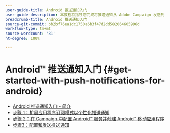 ```yaml
---
user-guide-title: Android 推送通知入门
user-guide-description: 本教程将指导您完成将推送通知从 Adobe Campaign 发送到 Android 应用程序时涉及的步骤。
breadcrumb-title: Android 推送通知入门
source-git-commit: bb2bf76ea1dc1750a6b3f47d2dd582064605996d
workflow-type: tm+mt
source-wordcount: '81'
ht-degree: 100%

---
```



# Android™ 推送通知入门 {#get-started-with-push-notifications-for-android}

+ [Android 推送通知入门 - 简介](/help/tutorial-get-started-with-push-notifications-for-android/introduction.md)
+ [步骤 1：扩展应用程序订阅模式以个性化推送通知](/help/tutorial-get-started-with-push-notifications-for-android/extend-the-app-subscription-schema.md)
+ [步骤 2：在 Campaign 中配置 Android™ 服务并创建 Android™ 移动应用程序](/help/tutorial-get-started-with-push-notifications-for-android/configure-an-android-service-in-campaign.md)
+ [步骤3：配置和发送推送通知](/help/tutorial-get-started-with-push-notifications-for-android/configure-and-send-push-notifications.md)
